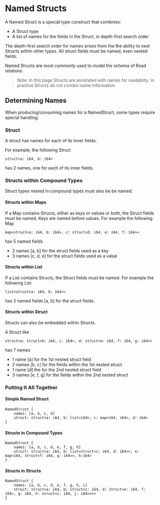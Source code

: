 # Named Structs

A Named Struct is a special type construct that combines:
* A Struct type
* A list of names for the fields in the Struct, in depth-first search order

The depth-first search order for names arises from the the ability to nest Structs within other types. All struct fields must be named, even nested fields.

Named Structs are most commonly used to model the schema of Read relations.

> Note: In this page Structs are annotated with names for readabilty.
> In practice Structs do not contain name information.

## Determining Names
When producing/consuming names for a NamedStruct, some types require special handling:

### Struct
A struct has names for each of its inner fields.

For example, the following Struct
```
struct<a: i64, b: i64>
```
has 2 names, one for each of its inner fields.

### Structs within Compound Types
Struct types nested in compound types must also be be named.

#### Structs within Maps
If a Map contains Structs, either as keys or values or both, the Struct fields must be named. Keys are named before values. For example the following Map
```
map<struct<a: i64, b: i64>, c: struct<d: i64, e: i64, f: i64>>
```
has 5 named fields
* 2 names [a, b] for the struct fields used as a key
* 3 names [c, d, e] for the struct fields used as a value

#### Structs within List
If a List contains Structs, the Struct fields must be named. For example the following List
```
list<struct<a: i64, b: i64>>
```
has 2 named fields [a, b] for the struct fields.

#### Structs within Struct
Structs can also be embedded within Structs.

A Struct like
```
struct<a: struct<b: i64, c: i64>, d: struct<e: i64, f: i64, g: i64>>
```
has 7 names
* 1 name [a] for the 1st nested struct field
* 2 names [b, c] for the fields within the 1st nested struct
* 1 name [d] the for the 2nd nested struct field
* 3 names [e, f, g] for the fields within the 2nd nested struct

### Putting It All Together

#### Simple Named Struct
```
NamedStruct {
    names: [a, b, c, d]
    struct: struct<a: i64, b: list<i64>, c: map<i64, i64>, d: i64>
}
```

#### Structs in Compound Types
```
NamedStruct {
    names: [a, b, c, d, e, f, g, h]
    struct: struct<a: i64, b: list<struct<c: i64, d: i64>>, e: map<i64, struct<f: i64, g: i64>>, h:i64>
}
```

#### Structs in Structs
```
NamedStruct {
    names: [a, b, c, d, e, f, g, h, i]
    struct: struct<a: i64, b: struct<c: i64, d: struct<e: i64, f: i64>, g: i64, h: struct<i: i64, j: i64>>>>
}
```

